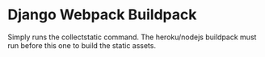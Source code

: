 # Django Webpack Buildpack

Simply runs the collectstatic command.
The heroku/nodejs buildpack must run before this one to build the static assets.

